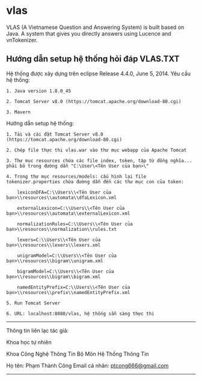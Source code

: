 # vlas
VLAS (A Vietnamese Question and Answering System) is built based on Java. A system that gives you directly answers using Lucence and vnTokenizer.

Hướng dẫn setup hệ thống hỏi đáp VLAS.TXT
------------------------------------------------------------------------------------------------------------------------------------------------------------
Hệ thống được xây dựng trên eclipse Release 4.4.0, June 5, 2014.
Yêu cầu hệ thống:

	1. Java version 1.8.0_45
	
	2. Tomcat Server v8.0 (https://tomcat.apache.org/download-80.cgi)
	
	3. Mavern

Hướng dẫn setup hệ thống:	

	1. Tải và cài đặt Tomcat Server v8.0 (https://tomcat.apache.org/download-80.cgi)
	
	2. Chép file thực thi vlas.war vào thư mục webapp của Apache Tomcat
	
	3. Thư mục resources chứa các file index, token, tập từ đồng nghĩa... phải bỏ trong đường dẫn "C:\User\<Tên User của bạn>\"
	
	4. Trong thư mục resources/models: cấu hình lại file tokenizer.properties chứa đường dẫn đến các thư mục con của token:
	
		lexiconDFA=C:\\Users\\<Tên User của bạn>\\resources\\automata\\dfaLexicon.xml
		
		externalLexicon=C:\\Users\\<Tên User của bạn>\\resources\\automata\\externalLexicon.xml
		
		normalizationRules=C:\\Users\\<Tên User của bạn>\\resources\\normalization\\rules.txt
		
		lexers=C:\\Users\\<Tên User của bạn>\\resources\\lexers\\lexers.xml
		
		unigramModel=C:\\Users\\<Tên User của bạn>\\resources\\bigram\\unigram.xml
		
		bigramModel=C:\\Users\\<Tên User của bạn>\\resources\\bigram\\bigram.xml
		
		namedEntityPrefix=C:\\Users\\<Tên User của bạn>\\resources\\prefix\\namedEntityPrefix.xml
		
	5. Run Tomcat Server
	
	6. URL: localhost:8080/vlas, hệ thống sẵn sàng thực thi
	
------------------------------------------------------------------------------------------------------------------------------------------------------------
Thông tin liên lạc tác giả:

Khoa học tự nhiên

Khoa Công Nghệ Thông Tin
Bộ Môn Hệ Thống Thông Tin

Họ tên: Phạm Thành Công
Email cá nhân: ptcong666@gmail.com

------------------------------------------------------------------------------------------------------------------------------------------------------------
